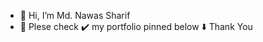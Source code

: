 - 👋 Hi, I’m Md. Nawas Sharif
- 👀 Plese check ✔️ my portfolio pinned below ⬇️ Thank You
<!---
MdNawasCSE/MdNawasCSE is a ✨ special ✨ repository because its `README.md` (this file) appears on your GitHub profile.
You can click the Preview link to take a look at your changes.
--->
